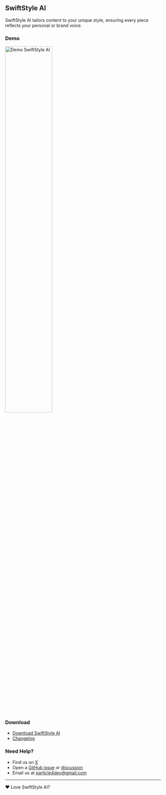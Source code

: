 ## SwiftStyle AI

SwiftStyle AI tailors content to your unique style, ensuring every piece reflects your personal or brand voice.

### Demo

<p align="center">

[<img src="https://img.youtube.com/vi/smzP-wJlaS0/0.jpg" width="55%" alt="Demo SwiftStyle AI" style="margin: 0 auto;" />](https://www.youtube.com/watch?v=smzP-wJlaS0)

</p>

### Download

- [Download SwiftStyle AI](https://swiftstyleai.com)
- [Changelog](https://swiftstyleai.com/changelog)

### Need Help?

<!-- - Join us on Discord -->
- Find us on [X](https://x.com/swiftstyleai)
- Open a [GitHub issue](https://github.com/swiftstyleai/swiftstyleai/issues) or [discussion](https://github.com/swiftstyleai/swiftstyleai/discussions)
- Email us at [particle4dev@gmail.com](mailto:particle4dev@gmail.com)

---

❤️ Love SwiftStyle AI?
<!-- - ⭐️ Write a Review -->
<!-- - 💰 Become an Affiliate -->
